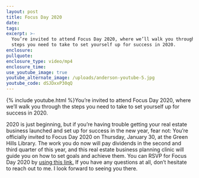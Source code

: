 ```yaml
---
layout: post
title: Focus Day 2020
date:
tags:
excerpt: >-
  You’re invited to attend Focus Day 2020, where we’ll walk you through the
  steps you need to take to set yourself up for success in 2020.
enclosure:
pullquote:
enclosure_type: video/mp4
enclosure_time:
use_youtube_image: true
youtube_alternate_image: /uploads/anderson-youtube-5.jpg
youtube_code: dSJDxxP30qQ
---
```


{% include youtube.html %}You’re invited to attend Focus Day 2020, where we’ll walk you through the steps you need to take to set yourself up for success in 2020.

2020 is just beginning, but if you’re having trouble getting your real estate business launched and set up for success in the new year, fear not: You’re officially invited to Focus Day 2020 on Thursday, January 30, at the Green Hills Library. The work you do now will pay dividends in the second and third quarter of this year, and this real estate business planning clinic will guide you on how to set goals and achieve them. You can RSVP for Focus Day 2020 by [using this link.](https://www.eventbrite.com/e/real-estate-business-planning-clinic-tickets-75302005325) If you have any questions at all, don’t hesitate to reach out to me. I look forward to seeing you there.

&nbsp;